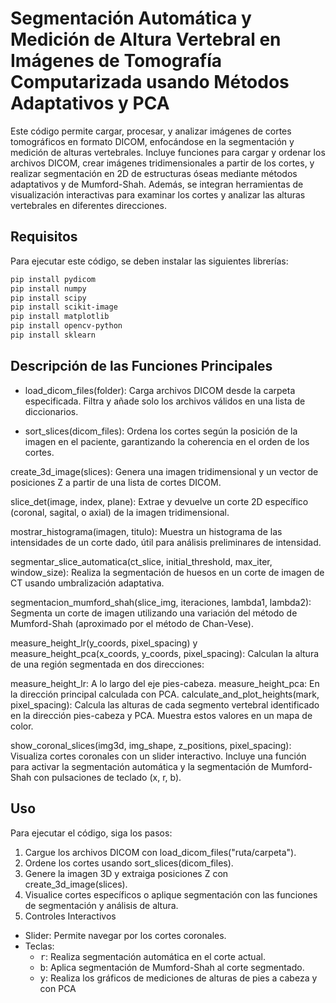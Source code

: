 # Segmentación Automática y Medición de Altura Vertebral en Imágenes de Tomografía Computarizada usando Métodos Adaptativos y PCA
Este código permite cargar, procesar, y analizar imágenes de cortes tomográficos en formato DICOM, enfocándose en la segmentación y medición de alturas vertebrales. Incluye funciones para cargar y ordenar los archivos DICOM, crear imágenes tridimensionales a partir de los cortes, y realizar segmentación en 2D de estructuras óseas mediante métodos adaptativos y de Mumford-Shah. Además, se integran herramientas de visualización interactivas para examinar los cortes y analizar las alturas vertebrales en diferentes direcciones.

## Requisitos
Para ejecutar este código, se deben instalar las siguientes librerías:
```bash 
pip install pydicom
pip install numpy
pip install scipy
pip install scikit-image
pip install matplotlib
pip install opencv-python
pip install sklearn
```

## Descripción de las Funciones Principales
- load_dicom_files(folder): Carga archivos DICOM desde la carpeta especificada. Filtra y añade solo los archivos válidos en una lista de diccionarios.

- sort_slices(dicom_files): Ordena los cortes según la posición de la imagen en el paciente, garantizando la coherencia en el orden de los cortes.

create_3d_image(slices): Genera una imagen tridimensional y un vector de posiciones Z a partir de una lista de cortes DICOM.

slice_det(image, index, plane): Extrae y devuelve un corte 2D específico (coronal, sagital, o axial) de la imagen tridimensional.

mostrar_histograma(imagen, titulo): Muestra un histograma de las intensidades de un corte dado, útil para análisis preliminares de intensidad.

segmentar_slice_automatica(ct_slice, initial_threshold, max_iter, window_size): Realiza la segmentación de huesos en un corte de imagen de CT usando umbralización adaptativa.

segmentacion_mumford_shah(slice_img, iteraciones, lambda1, lambda2): Segmenta un corte de imagen utilizando una variación del método de Mumford-Shah (aproximado por el método de Chan-Vese).

measure_height_lr(y_coords, pixel_spacing) y measure_height_pca(x_coords, y_coords, pixel_spacing): Calculan la altura de una región segmentada en dos direcciones:

measure_height_lr: A lo largo del eje pies-cabeza.
measure_height_pca: En la dirección principal calculada con PCA.
calculate_and_plot_heights(mark, pixel_spacing): Calcula las alturas de cada segmento vertebral identificado en la dirección pies-cabeza y PCA. Muestra estos valores en un mapa de color.

show_coronal_slices(img3d, img_shape, z_positions, pixel_spacing): Visualiza cortes coronales con un slider interactivo. Incluye una función para activar la segmentación automática y la segmentación de Mumford-Shah con pulsaciones de teclado (x, r, b).

## Uso
Para ejecutar el código, siga los pasos:

1. Cargue los archivos DICOM con load_dicom_files("ruta/carpeta").
2. Ordene los cortes usando sort_slices(dicom_files).
3. Genere la imagen 3D y extraiga posiciones Z con create_3d_image(slices).
4. Visualice cortes específicos o aplique segmentación con las funciones de segmentación y análisis de altura.
5. Controles Interactivos
- Slider: Permite navegar por los cortes coronales.
- Teclas:
  - <kbd>r</kbd>: Realiza segmentación automática en el corte actual.
  - <kbd>b</kbd>: Aplica segmentación de Mumford-Shah al corte segmentado.
  - <kbd>y</kbd>: Realiza los gráficos de mediciones de alturas de pies a cabeza y con PCA
